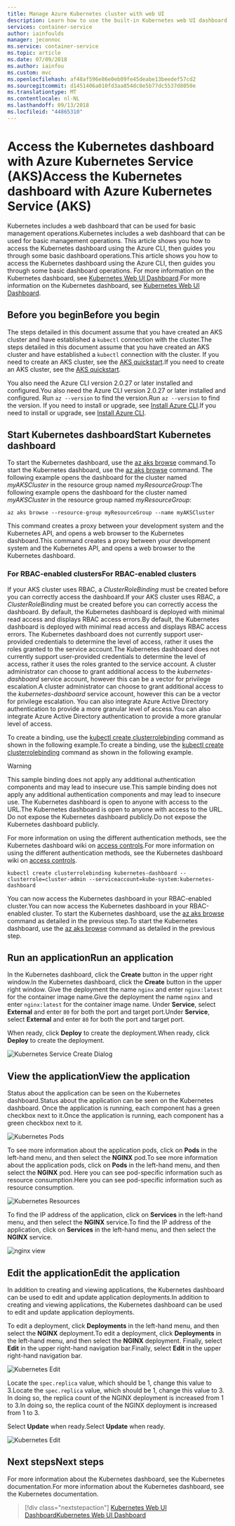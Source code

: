 ```yaml
---
title: Manage Azure Kubernetes cluster with web UI
description: Learn how to use the built-in Kubernetes web UI dashboard with Azure Kubernetes Service (AKS)
services: container-service
author: iainfoulds
manager: jeconnoc
ms.service: container-service
ms.topic: article
ms.date: 07/09/2018
ms.author: iainfou
ms.custom: mvc
ms.openlocfilehash: af48af596e86e0eb09fe45deabe13beedef57cd2
ms.sourcegitcommit: d1451406a010fd3aa854dc8e5b77dc5537d8050e
ms.translationtype: MT
ms.contentlocale: nl-NL
ms.lasthandoff: 09/13/2018
ms.locfileid: "44865310"
---
```

# <a name="access-the-kubernetes-dashboard-with-azure-kubernetes-service-aks"></a><span data-ttu-id="1a041-103">Access the Kubernetes dashboard with Azure Kubernetes Service (AKS)</span><span class="sxs-lookup"><span data-stu-id="1a041-103">Access the Kubernetes dashboard with Azure Kubernetes Service (AKS)</span></span>

<span data-ttu-id="1a041-104">Kubernetes includes a web dashboard that can be used for basic management operations.</span><span class="sxs-lookup"><span data-stu-id="1a041-104">Kubernetes includes a web dashboard that can be used for basic management operations.</span></span> <span data-ttu-id="1a041-105">This article shows you how to access the Kubernetes dashboard using the Azure CLI, then guides you through some basic dashboard operations.</span><span class="sxs-lookup"><span data-stu-id="1a041-105">This article shows you how to access the Kubernetes dashboard using the Azure CLI, then guides you through some basic dashboard operations.</span></span> <span data-ttu-id="1a041-106">For more information on the Kubernetes dashboard, see [Kubernetes Web UI Dashboard][kubernetes-dashboard].</span><span class="sxs-lookup"><span data-stu-id="1a041-106">For more information on the Kubernetes dashboard, see [Kubernetes Web UI Dashboard][kubernetes-dashboard].</span></span>

## <a name="before-you-begin"></a><span data-ttu-id="1a041-107">Before you begin</span><span class="sxs-lookup"><span data-stu-id="1a041-107">Before you begin</span></span>

<span data-ttu-id="1a041-108">The steps detailed in this document assume that you have created an AKS cluster and have established a `kubectl` connection with the cluster.</span><span class="sxs-lookup"><span data-stu-id="1a041-108">The steps detailed in this document assume that you have created an AKS cluster and have established a `kubectl` connection with the cluster.</span></span> <span data-ttu-id="1a041-109">If you need to create an AKS cluster, see the [AKS quickstart][aks-quickstart].</span><span class="sxs-lookup"><span data-stu-id="1a041-109">If you need to create an AKS cluster, see the [AKS quickstart][aks-quickstart].</span></span>

<span data-ttu-id="1a041-110">You also need the Azure CLI version 2.0.27 or later installed and configured.</span><span class="sxs-lookup"><span data-stu-id="1a041-110">You also need the Azure CLI version 2.0.27 or later installed and configured.</span></span> <span data-ttu-id="1a041-111">Run `az --version` to find the version.</span><span class="sxs-lookup"><span data-stu-id="1a041-111">Run `az --version` to find the version.</span></span> <span data-ttu-id="1a041-112">If you need to install or upgrade, see [Install Azure CLI][install-azure-cli].</span><span class="sxs-lookup"><span data-stu-id="1a041-112">If you need to install or upgrade, see [Install Azure CLI][install-azure-cli].</span></span>

## <a name="start-kubernetes-dashboard"></a><span data-ttu-id="1a041-113">Start Kubernetes dashboard</span><span class="sxs-lookup"><span data-stu-id="1a041-113">Start Kubernetes dashboard</span></span>

<span data-ttu-id="1a041-114">To start the Kubernetes dashboard, use the [az aks browse][az-aks-browse] command.</span><span class="sxs-lookup"><span data-stu-id="1a041-114">To start the Kubernetes dashboard, use the [az aks browse][az-aks-browse] command.</span></span> <span data-ttu-id="1a041-115">The following example opens the dashboard for the cluster named *myAKSCluster* in the resource group named *myResourceGroup*:</span><span class="sxs-lookup"><span data-stu-id="1a041-115">The following example opens the dashboard for the cluster named *myAKSCluster* in the resource group named *myResourceGroup*:</span></span>

```azurecli
az aks browse --resource-group myResourceGroup --name myAKSCluster
```

<span data-ttu-id="1a041-116">This command creates a proxy between your development system and the Kubernetes API, and opens a web browser to the Kubernetes dashboard.</span><span class="sxs-lookup"><span data-stu-id="1a041-116">This command creates a proxy between your development system and the Kubernetes API, and opens a web browser to the Kubernetes dashboard.</span></span>

### <a name="for-rbac-enabled-clusters"></a><span data-ttu-id="1a041-117">For RBAC-enabled clusters</span><span class="sxs-lookup"><span data-stu-id="1a041-117">For RBAC-enabled clusters</span></span>

<span data-ttu-id="1a041-118">If your AKS cluster uses RBAC, a *ClusterRoleBinding* must be created before you can correctly access the dashboard.</span><span class="sxs-lookup"><span data-stu-id="1a041-118">If your AKS cluster uses RBAC, a *ClusterRoleBinding* must be created before you can correctly access the dashboard.</span></span> <span data-ttu-id="1a041-119">By default, the Kubernetes dashboard is deployed with minimal read access and displays RBAC access errors.</span><span class="sxs-lookup"><span data-stu-id="1a041-119">By default, the Kubernetes dashboard is deployed with minimal read access and displays RBAC access errors.</span></span> <span data-ttu-id="1a041-120">The Kubernetes dashboard does not currently support user-provided credentials to determine the level of access, rather it uses the roles granted to the service account.</span><span class="sxs-lookup"><span data-stu-id="1a041-120">The Kubernetes dashboard does not currently support user-provided credentials to determine the level of access, rather it uses the roles granted to the service account.</span></span> <span data-ttu-id="1a041-121">A cluster administrator can choose to grant additional access to the *kubernetes-dashboard* service account, however this can be a vector for privilege escalation.</span><span class="sxs-lookup"><span data-stu-id="1a041-121">A cluster administrator can choose to grant additional access to the *kubernetes-dashboard* service account, however this can be a vector for privilege escalation.</span></span> <span data-ttu-id="1a041-122">You can also integrate Azure Active Directory authentication to provide a more granular level of access.</span><span class="sxs-lookup"><span data-stu-id="1a041-122">You can also integrate Azure Active Directory authentication to provide a more granular level of access.</span></span>

<span data-ttu-id="1a041-123">To create a binding, use the [kubectl create clusterrolebinding][kubectl-create-clusterrolebinding] command as shown in the following example.</span><span class="sxs-lookup"><span data-stu-id="1a041-123">To create a binding, use the [kubectl create clusterrolebinding][kubectl-create-clusterrolebinding] command as shown in the following example.</span></span> 

> [!WARNING]
> <span data-ttu-id="1a041-124">This sample binding does not apply any additional authentication components and may lead to insecure use.</span><span class="sxs-lookup"><span data-stu-id="1a041-124">This sample binding does not apply any additional authentication components and may lead to insecure use.</span></span> <span data-ttu-id="1a041-125">The Kubernetes dashboard is open to anyone with access to the URL.</span><span class="sxs-lookup"><span data-stu-id="1a041-125">The Kubernetes dashboard is open to anyone with access to the URL.</span></span> <span data-ttu-id="1a041-126">Do not expose the Kubernetes dashboard publicly.</span><span class="sxs-lookup"><span data-stu-id="1a041-126">Do not expose the Kubernetes dashboard publicly.</span></span>
>
> <span data-ttu-id="1a041-127">For more information on using the different authentication methods, see the Kubernetes dashboard wiki on [access controls][dashboard-authentication].</span><span class="sxs-lookup"><span data-stu-id="1a041-127">For more information on using the different authentication methods, see the Kubernetes dashboard wiki on [access controls][dashboard-authentication].</span></span>

```console
kubectl create clusterrolebinding kubernetes-dashboard --clusterrole=cluster-admin --serviceaccount=kube-system:kubernetes-dashboard
```

<span data-ttu-id="1a041-128">You can now access the Kubernetes dashboard in your RBAC-enabled cluster.</span><span class="sxs-lookup"><span data-stu-id="1a041-128">You can now access the Kubernetes dashboard in your RBAC-enabled cluster.</span></span> <span data-ttu-id="1a041-129">To start the Kubernetes dashboard, use the [az aks browse][az-aks-browse] command as detailed in the previous step.</span><span class="sxs-lookup"><span data-stu-id="1a041-129">To start the Kubernetes dashboard, use the [az aks browse][az-aks-browse] command as detailed in the previous step.</span></span>

## <a name="run-an-application"></a><span data-ttu-id="1a041-130">Run an application</span><span class="sxs-lookup"><span data-stu-id="1a041-130">Run an application</span></span>

<span data-ttu-id="1a041-131">In the Kubernetes dashboard, click the **Create** button in the upper right window.</span><span class="sxs-lookup"><span data-stu-id="1a041-131">In the Kubernetes dashboard, click the **Create** button in the upper right window.</span></span> <span data-ttu-id="1a041-132">Give the deployment the name `nginx` and enter `nginx:latest` for the container image name.</span><span class="sxs-lookup"><span data-stu-id="1a041-132">Give the deployment the name `nginx` and enter `nginx:latest` for the container image name.</span></span> <span data-ttu-id="1a041-133">Under **Service**, select **External** and enter `80` for both the port and target port.</span><span class="sxs-lookup"><span data-stu-id="1a041-133">Under **Service**, select **External** and enter `80` for both the port and target port.</span></span>

<span data-ttu-id="1a041-134">When ready, click **Deploy** to create the deployment.</span><span class="sxs-lookup"><span data-stu-id="1a041-134">When ready, click **Deploy** to create the deployment.</span></span>

![Kubernetes Service Create Dialog](./media/container-service-kubernetes-ui/create-deployment.png)

## <a name="view-the-application"></a><span data-ttu-id="1a041-136">View the application</span><span class="sxs-lookup"><span data-stu-id="1a041-136">View the application</span></span>

<span data-ttu-id="1a041-137">Status about the application can be seen on the Kubernetes dashboard.</span><span class="sxs-lookup"><span data-stu-id="1a041-137">Status about the application can be seen on the Kubernetes dashboard.</span></span> <span data-ttu-id="1a041-138">Once the application is running, each component has a green checkbox next to it.</span><span class="sxs-lookup"><span data-stu-id="1a041-138">Once the application is running, each component has a green checkbox next to it.</span></span>

![Kubernetes Pods](./media/container-service-kubernetes-ui/complete-deployment.png)

<span data-ttu-id="1a041-140">To see more information about the application pods, click on **Pods** in the left-hand menu, and then select the **NGINX** pod.</span><span class="sxs-lookup"><span data-stu-id="1a041-140">To see more information about the application pods, click on **Pods** in the left-hand menu, and then select the **NGINX** pod.</span></span> <span data-ttu-id="1a041-141">Here you can see pod-specific information such as resource consumption.</span><span class="sxs-lookup"><span data-stu-id="1a041-141">Here you can see pod-specific information such as resource consumption.</span></span>

![Kubernetes Resources](./media/container-service-kubernetes-ui/running-pods.png)

<span data-ttu-id="1a041-143">To find the IP address of the application, click on **Services** in the left-hand menu, and then select the **NGINX** service.</span><span class="sxs-lookup"><span data-stu-id="1a041-143">To find the IP address of the application, click on **Services** in the left-hand menu, and then select the **NGINX** service.</span></span>

![nginx view](./media/container-service-kubernetes-ui/nginx-service.png)

## <a name="edit-the-application"></a><span data-ttu-id="1a041-145">Edit the application</span><span class="sxs-lookup"><span data-stu-id="1a041-145">Edit the application</span></span>

<span data-ttu-id="1a041-146">In addition to creating and viewing applications, the Kubernetes dashboard can be used to edit and update application deployments.</span><span class="sxs-lookup"><span data-stu-id="1a041-146">In addition to creating and viewing applications, the Kubernetes dashboard can be used to edit and update application deployments.</span></span>

<span data-ttu-id="1a041-147">To edit a deployment, click **Deployments** in the left-hand menu, and then select the **NGINX** deployment.</span><span class="sxs-lookup"><span data-stu-id="1a041-147">To edit a deployment, click **Deployments** in the left-hand menu, and then select the **NGINX** deployment.</span></span> <span data-ttu-id="1a041-148">Finally, select **Edit** in the upper right-hand navigation bar.</span><span class="sxs-lookup"><span data-stu-id="1a041-148">Finally, select **Edit** in the upper right-hand navigation bar.</span></span>

![Kubernetes Edit](./media/container-service-kubernetes-ui/view-deployment.png)

<span data-ttu-id="1a041-150">Locate the `spec.replica` value, which should be 1, change this value to 3.</span><span class="sxs-lookup"><span data-stu-id="1a041-150">Locate the `spec.replica` value, which should be 1, change this value to 3.</span></span> <span data-ttu-id="1a041-151">In doing so, the replica count of the NGINX deployment is increased from 1 to 3.</span><span class="sxs-lookup"><span data-stu-id="1a041-151">In doing so, the replica count of the NGINX deployment is increased from 1 to 3.</span></span>

<span data-ttu-id="1a041-152">Select **Update** when ready.</span><span class="sxs-lookup"><span data-stu-id="1a041-152">Select **Update** when ready.</span></span>

![Kubernetes Edit](./media/container-service-kubernetes-ui/edit-deployment.png)

## <a name="next-steps"></a><span data-ttu-id="1a041-154">Next steps</span><span class="sxs-lookup"><span data-stu-id="1a041-154">Next steps</span></span>

<span data-ttu-id="1a041-155">For more information about the Kubernetes dashboard, see the Kubernetes documentation.</span><span class="sxs-lookup"><span data-stu-id="1a041-155">For more information about the Kubernetes dashboard, see the Kubernetes documentation.</span></span>

> [!div class="nextstepaction"]
> <span data-ttu-id="1a041-156">[Kubernetes Web UI Dashboard][kubernetes-dashboard]</span><span class="sxs-lookup"><span data-stu-id="1a041-156">[Kubernetes Web UI Dashboard][kubernetes-dashboard]</span></span>

<!-- LINKS - external -->
[kubernetes-dashboard]: https://kubernetes.io/docs/tasks/access-application-cluster/web-ui-dashboard/
[dashboard-authentication]: https://github.com/kubernetes/dashboard/wiki/Access-control
[kubectl-create-clusterrolebinding]: https://kubernetes.io/docs/reference/generated/kubectl/kubectl-commands#-em-clusterrolebinding-em-
[kubectl-apply]: https://kubernetes.io/docs/reference/generated/kubectl/kubectl-commands#apply

<!-- LINKS - internal -->
[aks-quickstart]: ./kubernetes-walkthrough.md
[install-azure-cli]: /cli/azure/install-azure-cli
[az-aks-browse]: /cli/azure/aks#az-aks-browse
